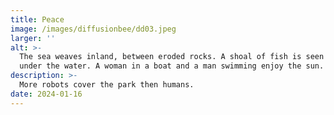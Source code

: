 ```yaml
---
title: Peace
image: /images/diffusionbee/dd03.jpeg
larger: ''
alt: >-
  The sea weaves inland, between eroded rocks. A shoal of fish is seen darting
  under the water. A woman in a boat and a man swimming enjoy the sun.
description: >-
  More robots cover the park then humans.
date: 2024-01-16
---
```

